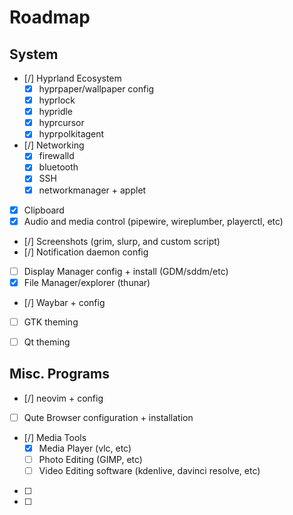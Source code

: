 
# Roadmap

## System

- [/] Hyprland Ecosystem
    - [x] hyprpaper/wallpaper config
    - [x] hyprlock
    - [x] hypridle
    - [x] hyprcursor
    - [x] hyprpolkitagent

- [/] Networking
    - [x] firewalld
    - [x] bluetooth
    - [x] SSH
    - [x] networkmanager + applet

- [x] Clipboard
- [x] Audio and media control (pipewire, wireplumber, playerctl, etc)
- [/] Screenshots (grim, slurp, and custom script)
- [/] Notification daemon config
- [ ] Display Manager config + install (GDM/sddm/etc)
- [x] File Manager/explorer (thunar)
- [/] Waybar + config
- [ ] GTK theming
- [ ] Qt theming


## Misc. Programs

- [/] neovim + config
- [ ] Qute Browser configuration + installation
- [/] Media Tools
    - [x] Media Player (vlc, etc)
    - [ ] Photo Editing (GIMP, etc)
    - [ ] Video Editing software (kdenlive, davinci resolve, etc)
- [ ] 
- [ ] 